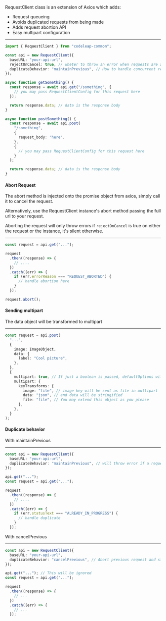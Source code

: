 RequestClient class is an extension of Axios which adds:

- Request queueing
- Avoids duplicated requests from being made
- Adds request abortion API
- Easy multipart configuration

---

```typescript
import { RequestClient } from "codeleap-common";

const api = new RequestClient({
  baseURL: "your-api-url",
  rejectOnCancel: true, // wheter to throw an error when requests are aborted
  duplicateBehavior: "maintainPrevious", // How to handle concurrent requests to the same URL
});

async function getSomething() {
  const response = await api.get("/something", {
    // you may pass RequestClientConfig for this request here
  });

  return response.data; // data is the response body
}

async function postSomething() {
  const response = await api.post(
    "/something",
    {
      request_body: "here",
    },
    {
      // you may pass RequestClientConfig for this request here
    }
  );

  return response.data; // data is the response body
}
```

#### Abort Request

The abort method is injected onto the promise object from axios, simply call it to cancel the request.

Alternatively, use the RequestClient instance's abort method passing the full url to your request.

Aborting the request will only throw errors if `rejectOnCancel` is true on either the request or the instance, it's silent otherwise.

---

```typescript
const request = api.get("...");

request
  .then((response) => {
    // ....
  })
  .catch((err) => {
    if (err.errorReason === "REQUEST_ABORTED") {
      // handle abortion here
    }
  });

request.abort();
```

#### Sending multipart

The data object will be transformed to multipart

---

```typescript
const request = api.post(
  "...",
  {
    image: ImageObject,
    data: {
      label: "Cool picture",
    },
  },
  {
    multipart: true, // If just a boolean is passed, defaultOptions will be used
    multipart: {
      keyTransforms: {
        image: "file", // image key will be sent as file in multipart
        data: "json", // and data will be stringified
        file: "file", // You may extend this object as you please
      },
    },
  }
);
```

#### Duplicate behavior

With maintainPrevious

---

```typescript
const api = new RequestClient({
  baseURL: "your-api-url",
  duplicateBehavior: "maintainPrevious", // will throw error if a request to the same url is already in progress
});

api.get("...");
const request = api.get("...");

request
  .then((response) => {
    // ....
  })
  .catch((err) => {
    if (err.statusText === "ALREADY_IN_PROGRESS") {
      // handle duplicate
    }
  });
```

With cancelPrevious

---

```typescript
const api = new RequestClient({
  baseURL: "your-api-url",
  duplicateBehavior: "cancelPrevious", // Abort previous request and stick to new one
});

api.get("..."); // This will be ignored
const request = api.get("...");

request
  .then((response) => {
    // ...
  })
  .catch((err) => {
    // ...
  });
```

